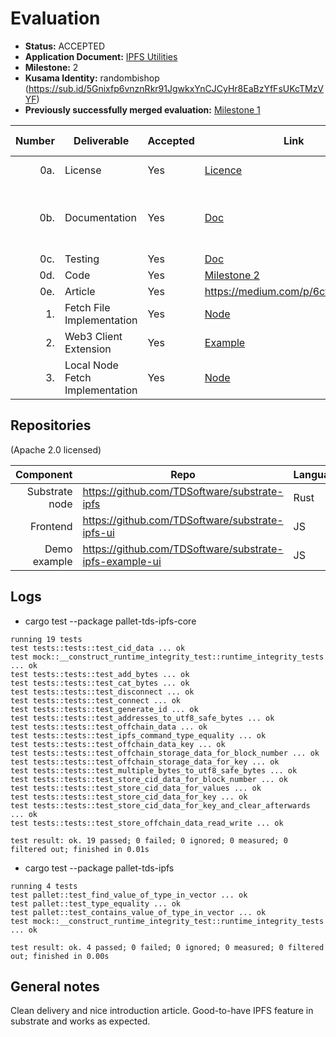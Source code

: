 # Evaluation

- **Status:** ACCEPTED
- **Application Document:** [IPFS Utilities](https://github.com/w3f/Grants-Program/blob/master/applications/ipfs_utilities.md)
- **Milestone:** 2
- **Kusama Identity:** randombishop (https://sub.id/5Gnixfp6vnznRkr91JgwkxYnCJCyHr8EaBzYfFsUKcTMzVYF)
- **Previously successfully merged evaluation:** [Milestone 1](https://github.com/w3f/Grant-Milestone-Delivery/blob/master/evaluations/ipfs_utilities_1_randombishop.md)

| Number | Deliverable                     | Accepted | Link                                                                                     | Evaluation Notes              |
| -----: | ------------------------------- | -------- | ---------------------------------------------------------------------------------------- | ----------------------------- |
|    0a. | License                         | Yes      | [Licence](https://github.com/TDSoftware/substrate-ipfs/blob/milestone-1/LICENSE-APACHE2) | Apache 2.0                    |
|    0b. | Documentation                   | Yes      | [Doc](https://github.com/TDSoftware/substrate-ipfs/blob/master/docs/IPFS.md)             | OK. Improved from milestone 1 |
|    0c. | Testing                         | Yes      | [Doc](https://github.com/TDSoftware/substrate-ipfs/blob/milestone-2/docs/IPFS.md)        | OK                            |
|    0d. | Code                            | Yes      | [Milestone 2](https://github.com/TDSoftware/substrate-ipfs/tree/milestone-2)             | OK                            |
|    0e. | Article                         | Yes      | https://medium.com/p/6cfcb537f660                                                        | OK                            |
|     1. | Fetch File Implementation       | Yes      | [Node](https://github.com/TDSoftware/substrate-ipfs/tree/milestone-2)                    | OK                            |
|     2. | Web3 Client Extension           | Yes      | [Example](https://github.com/TDSoftware/substrate-ipfs-example-ui)                       | OK                            |
|     3. | Local Node Fetch Implementation | Yes      | [Node](https://github.com/TDSoftware/substrate-ipfs/tree/milestone-2)                    | OK                            |

## Repositories

(Apache 2.0 licensed)

|      Component | Repo                                                    | Language |
| -------------: | ------------------------------------------------------- | -------- |
| Substrate node | https://github.com/TDSoftware/substrate-ipfs            | Rust     |
|       Frontend | https://github.com/TDSoftware/substrate-ipfs-ui         | JS       |
|   Demo example | https://github.com/TDSoftware/substrate-ipfs-example-ui | JS       |

## Logs

- cargo test --package pallet-tds-ipfs-core

```
running 19 tests
test tests::tests::test_cid_data ... ok
test mock::__construct_runtime_integrity_test::runtime_integrity_tests ... ok
test tests::tests::test_add_bytes ... ok
test tests::tests::test_cat_bytes ... ok
test tests::tests::test_disconnect ... ok
test tests::tests::test_connect ... ok
test tests::tests::test_generate_id ... ok
test tests::tests::test_addresses_to_utf8_safe_bytes ... ok
test tests::tests::test_offchain_data ... ok
test tests::tests::test_ipfs_command_type_equality ... ok
test tests::tests::test_offchain_data_key ... ok
test tests::tests::test_offchain_storage_data_for_block_number ... ok
test tests::tests::test_offchain_storage_data_for_key ... ok
test tests::tests::test_multiple_bytes_to_utf8_safe_bytes ... ok
test tests::tests::test_store_cid_data_for_block_number ... ok
test tests::tests::test_store_cid_data_for_values ... ok
test tests::tests::test_store_cid_data_for_key ... ok
test tests::tests::test_store_cid_data_for_key_and_clear_afterwards ... ok
test tests::tests::test_store_offchain_data_read_write ... ok

test result: ok. 19 passed; 0 failed; 0 ignored; 0 measured; 0 filtered out; finished in 0.01s

```

- cargo test --package pallet-tds-ipfs

```
running 4 tests
test pallet::test_find_value_of_type_in_vector ... ok
test pallet::test_type_equality ... ok
test pallet::test_contains_value_of_type_in_vector ... ok
test mock::__construct_runtime_integrity_test::runtime_integrity_tests ... ok

test result: ok. 4 passed; 0 failed; 0 ignored; 0 measured; 0 filtered out; finished in 0.00s
```

## General notes

Clean delivery and nice introduction article. Good-to-have IPFS feature in substrate and works as expected.
